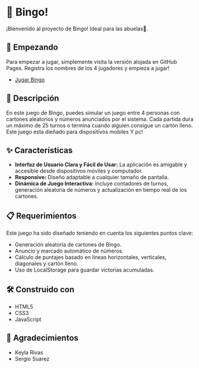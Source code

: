 # 🎱 Bingo!

¡Bienvenido al proyecto de Bingo!  Ideal para las abuelas🤶.

## 🚀 Empezando

Para empezar a jugar, simplemente visita la versión alojada en GitHub Pages. Registra los nombres de los 4 jugadores y empieza a jugar!

- [Jugar Bingo](https://trilord243.github.io/bingo-vainilla/)

## 📖 Descripción

En este juego de Bingo, puedes simular un juego entre 4 personas con cartones aleatorios y números anunciados por el sistema. Cada partida dura un máximo de 25 turnos o termina cuando alguien consigue un cartón lleno. Este juego esta dieñado para dispositivos mobiles
Y pc!

## ✨ Características

- **Interfaz de Usuario Clara y Fácil de Usar:** La aplicación es amigable y accesible desde dispositivos móviles y computador.
- **Responsive:** Diseño adaptable a cualquier tamaño de pantalla.
- **Dinámica de Juego Interactiva:** Incluye contadores de turnos, generación aleatoria de números y actualización en tiempo real de los cartones.

## 📋 Requerimientos

Este juego ha sido diseñado teniendo en cuenta los siguientes puntos clave:

- Generación aleatoria de cartones de Bingo.
- Anuncio y marcado automático de números.
- Cálculo de puntajes basado en líneas horizontales, verticales, diagonales y cartón lleno.
- Uso de LocalStorage para guardar victorias acumuladas.

## 🛠️ Construido con

- HTML5
- CSS3
- JavaScript

## 💖 Agradecimientos

- Keyla Rivas
- Sergio Suarez


